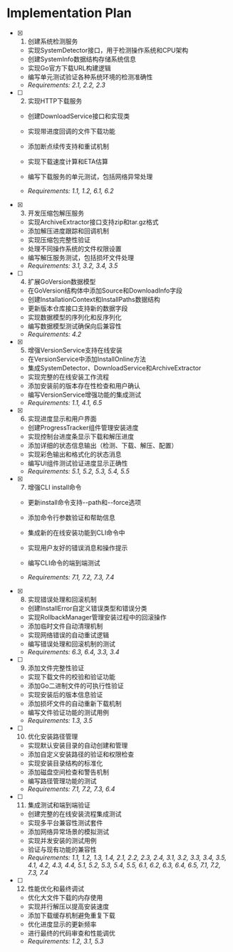# Implementation Plan

- [x] 1. 创建系统检测服务

  - 实现SystemDetector接口，用于检测操作系统和CPU架构
  - 创建SystemInfo数据结构存储系统信息
  - 实现Go官方下载URL构建逻辑
  - 编写单元测试验证各种系统环境的检测准确性
  - _Requirements: 2.1, 2.2, 2.3_

- [ ] 2. 实现HTTP下载服务
  - 创建DownloadService接口和实现类
  - 实现带进度回调的文件下载功能
  - 添加断点续传支持和重试机制

  - 实现下载速度计算和ETA估算
  - 编写下载服务的单元测试，包括网络异常处理
  - _Requirements: 1.1, 1.2, 6.1, 6.2_

- [x] 3. 开发压缩包解压服务

  - 实现ArchiveExtractor接口支持zip和tar.gz格式
  - 添加解压进度跟踪和回调机制
  - 实现压缩包完整性验证
  - 处理不同操作系统的文件权限设置
  - 编写解压服务测试，包括损坏文件处理
  - _Requirements: 3.1, 3.2, 3.4, 3.5_

- [ ] 4. 扩展GoVersion数据模型
  - 在GoVersion结构体中添加Source和DownloadInfo字段
  - 创建InstallationContext和InstallPaths数据结构
  - 更新版本仓库接口支持新的数据字段
  - 实现数据模型的序列化和反序列化
  - 编写数据模型测试确保向后兼容性
  - _Requirements: 4.2_

- [x] 5. 增强VersionService支持在线安装

  - 在VersionService中添加InstallOnline方法
  - 集成SystemDetector、DownloadService和ArchiveExtractor
  - 实现完整的在线安装工作流程
  - 添加安装前的版本存在性检查和用户确认
  - 编写VersionService增强功能的集成测试
  - _Requirements: 1.1, 4.1, 6.5_

- [x] 6. 实现进度显示和用户界面

  - 创建ProgressTracker组件管理安装进度
  - 实现控制台进度条显示下载和解压进度
  - 添加详细的状态信息输出（检测、下载、解压、配置）
  - 实现彩色输出和格式化的状态消息
  - 编写UI组件测试验证进度显示正确性
  - _Requirements: 5.1, 5.2, 5.3, 5.4, 5.5_

- [x] 7. 增强CLI install命令

  - 更新install命令支持--path和--force选项
  - 添加命令行参数验证和帮助信息

  - 集成新的在线安装功能到CLI命令中
  - 实现用户友好的错误消息和操作提示
  - 编写CLI命令的端到端测试
  - _Requirements: 7.1, 7.2, 7.3, 7.4_

- [x] 8. 实现错误处理和回滚机制



  - 创建InstallError自定义错误类型和错误分类
  - 实现RollbackManager管理安装过程中的回滚操作
  - 添加临时文件自动清理机制
  - 实现网络错误的自动重试逻辑
  - 编写错误处理和回滚机制的测试
  - _Requirements: 6.3, 6.4, 3.3, 3.4_

- [ ] 9. 添加文件完整性验证
  - 实现下载文件的校验和验证功能
  - 添加Go二进制文件的可执行性验证
  - 实现安装后的版本信息验证
  - 添加损坏文件的自动重新下载机制
  - 编写文件验证功能的测试用例
  - _Requirements: 1.3, 3.5_

- [ ] 10. 优化安装路径管理
  - 实现默认安装目录的自动创建和管理
  - 添加自定义安装路径的验证和权限检查
  - 实现安装目录结构的标准化
  - 添加磁盘空间检查和警告机制
  - 编写路径管理功能的测试
  - _Requirements: 7.1, 7.2, 7.3, 6.4_

- [ ] 11. 集成测试和端到端验证
  - 创建完整的在线安装流程集成测试
  - 实现多平台兼容性测试套件
  - 添加网络异常场景的模拟测试
  - 实现并发安装的测试用例
  - 验证与现有功能的兼容性
  - _Requirements: 1.1, 1.2, 1.3, 1.4, 2.1, 2.2, 2.3, 2.4, 3.1, 3.2, 3.3, 3.4, 3.5, 4.1, 4.2, 4.3, 4.4, 5.1, 5.2, 5.3, 5.4, 5.5, 6.1, 6.2, 6.3, 6.4, 6.5, 7.1, 7.2, 7.3, 7.4_

- [ ] 12. 性能优化和最终调试
  - 优化大文件下载的内存使用
  - 实现并行解压以提高安装速度
  - 添加下载缓存机制避免重复下载
  - 优化进度显示的更新频率
  - 进行最终的代码审查和性能调优
  - _Requirements: 1.2, 3.1, 5.3_
